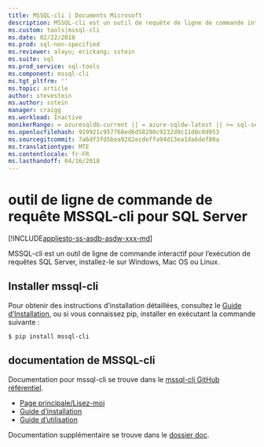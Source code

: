 ```yaml
---
title: MSSQL-cli | Documents Microsoft
description: MSSQL-cli est un outil de requête de ligne de commande interactive pour SQL Server qui s’exécute sur Windows, Mac OS ou Linux.
ms.custom: tools|mssql-cli
ms.date: 02/22/2018
ms.prod: sql-non-specified
ms.reviewer: alayu; erickang; sstein
ms.suite: sql
ms.prod_service: sql-tools
ms.component: mssql-cli
ms.tgt_pltfrm: ''
ms.topic: article
author: stevestein
ms.author: sstein
manager: craigg
ms.workload: Inactive
monikerRange: = azuresqldb-current || = azure-sqldw-latest || >= sql-server-2016 || = sqlallproducts-allversions
ms.openlocfilehash: 919921c957768ed6d58290c9232d9c11d8c0d953
ms.sourcegitcommit: 7a6df3fd5bea9282ecdeffa94d13ea1da6def80a
ms.translationtype: MTE
ms.contentlocale: fr-FR
ms.lasthandoff: 04/16/2018
---
```

# <a name="mssql-cli-command-line-query-tool-for-sql-server"></a>outil de ligne de commande de requête MSSQL-cli pour SQL Server
[!INCLUDE[appliesto-ss-asdb-asdw-xxx-md](../includes/appliesto-ss-asdb-asdw-xxx-md.md)]

MSSQL-cli est un outil de ligne de commande interactif pour l’exécution de requêtes SQL Server, installez-le sur Windows, Mac OS ou Linux.

## <a name="install-mssql-cli"></a>Installer mssql-cli

Pour obtenir des instructions d’installation détaillées, consultez le [Guide d’Installation](https://github.com/dbcli/mssql-cli/blob/master/doc/installation_guide.md), ou si vous connaissez pip, installer en exécutant la commande suivante :

```$ pip install mssql-cli```

## <a name="mssql-cli-documentation"></a>documentation de MSSQL-cli

Documentation pour mssql-cli se trouve dans le [mssql-cli GitHub référentiel](https://github.com/dbcli/mssql-cli).

- [Page principale/Lisez-moi](https://github.com/dbcli/mssql-cli)
- [Guide d’installation](https://github.com/dbcli/mssql-cli/blob/master/doc/installation_guide.md)
- [Guide d’utilisation](https://github.com/dbcli/mssql-cli/blob/master/doc/usage_guide.md)

Documentation supplémentaire se trouve dans le [dossier doc](https://github.com/dbcli/mssql-cli/tree/master/doc).



  

